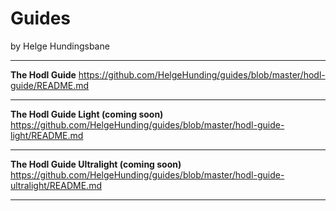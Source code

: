 # Guides
by Helge Hundingsbane

---

**The Hodl Guide**
https://github.com/HelgeHunding/guides/blob/master/hodl-guide/README.md

---

**The Hodl Guide Light (coming soon)**
https://github.com/HelgeHunding/guides/blob/master/hodl-guide-light/README.md

---

**The Hodl Guide Ultralight (coming soon)**
https://github.com/HelgeHunding/guides/blob/master/hodl-guide-ultralight/README.md

---
